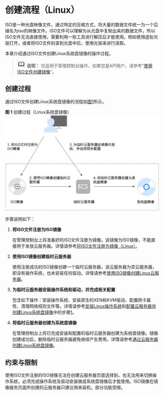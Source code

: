 # 创建流程（Linux）<a name="ims_01_0227"></a>

ISO是一种光盘映像文件，通过特定的压缩方式，将大量的数据文件统一为一个后缀名为iso的映像文件。ISO文件可以理解为从光盘中复制出来的数据文件，所以ISO文件无法直接使用，需要利用一些工具进行解压后才能使用。例如使用虚拟光驱打开，或者将ISO文件刻录到光盘中后，使用光驱来进行读取。

本章介绍通过ISO文件创建Linux系统盘镜像的操作过程。

>![](public_sys-resources/icon-note.gif) **说明：** 
>仅适用于管理控制台操作。如果您是API用户，请参考“[使用ISO文件创建镜像](https://support.huaweicloud.com/api-ims/ims_03_0801.html)”。

## 创建过程<a name="section1684943317"></a>

通过ISO文件创建Linux系统盘镜像的流程如[图1](#fig274601384111)所示。

**图 1**  创建过程（Linux系统盘镜像）<a name="fig274601384111"></a>  
![](figures/创建过程（Linux系统盘镜像）.png "创建过程（Linux系统盘镜像）")

步骤说明如下：

1.  **将ISO文件注册为ISO镜像**

    在管理控制台上将准备好的ISO文件注册为镜像。该镜像为ISO镜像，不能直接用于发放云服务器。详情请参考[将ISO文件注册为镜像（Linux）](将ISO文件注册为镜像（Linux）.md)。

2.  **使用ISO镜像创建临时云服务器**

    使用注册成功的ISO镜像创建一个临时云服务器，该云服务器为空云服务器，即没有操作系统，也未安装任何驱动。详情请参考[使用ISO镜像创建Linux云服务器](使用ISO镜像创建Linux云服务器.md)。

3.  **为临时云服务器安装操作系统和驱动，并完成相关配置**

    包含如下操作：安装操作系统、安装原生的XEN和KVM驱动、配置网卡属性、清理网络规则文件等。详情请参考[安装Linux操作系统](安装Linux操作系统.md)和[配置云服务器并创建Linux系统盘镜像](配置云服务器并创建Linux系统盘镜像.md)中的步骤[1](配置云服务器并创建Linux系统盘镜像.md#li249171184717)。

4.  **将临时云服务器创建为系统盘镜像**

    在管理控制台上将已完成安装和配置的临时云服务器创建为系统盘镜像。镜像创建成功后，删除临时云服务器避免继续产生费用。详情请参考[通过云服务器创建Linux系统盘镜像](通过云服务器创建Linux系统盘镜像.md)。


## 约束与限制<a name="section197731930114920"></a>

使用ISO文件注册的ISO镜像无法在创建云服务器页面选择到，也无法用来切换操作系统，必须完成操作系统及驱动安装做成系统盘镜像后才能使用。ISO镜像在镜像服务页面所创建的云服务器只建议用来装机，部分功能受限。

